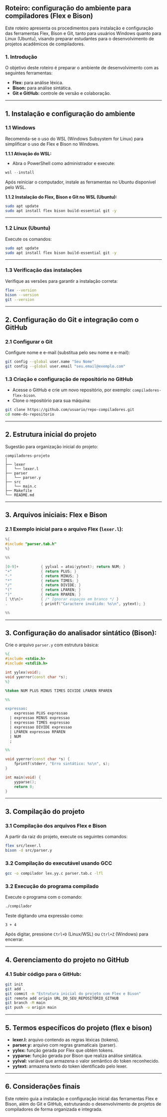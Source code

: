 ## Roteiro: configuração do ambiente para compiladores (Flex e Bison)

Este roteiro apresenta os procedimentos para instalação e configuração das ferramentas Flex, Bison e Git, tanto para usuários Windows quanto para Linux (Ubuntu), visando preparar estudantes para o desenvolvimento de projetos acadêmicos de compiladores.

### 1. Introdução

O objetivo deste roteiro é preparar o ambiente de desenvolvimento com as seguintes ferramentas:

- **Flex:** para análise léxica.
- **Bison:** para análise sintática.
- **Git e GitHub:** controle de versão e colaboração.

---

## 1. Instalação e configuração do ambiente

### 1.1 Windows

Recomenda-se o uso do WSL (Windows Subsystem for Linux) para simplificar o uso de Flex e Bison no Windows.

**1.1.1 Ativação do WSL:**

- Abra o PowerShell como administrador e execute:
```powershell
wsl --install
```

Após reiniciar o computador, instale as ferramentas no Ubuntu disponível pelo WSL.

**1.1.2 Instalação do Flex, Bison e Git no WSL (Ubuntu):**

```bash
sudo apt update
sudo apt install flex bison build-essential git -y
```

---

### 1.2 Linux (Ubuntu)

Execute os comandos:

```bash
sudo apt update
sudo apt install flex bison build-essential git -y
```

---

### 1.3 Verificação das instalações

Verifique as versões para garantir a instalação correta:

```bash
flex --version
bison --version
git --version
```

---

## 2. Configuração do Git e integração com o GitHub

### 2.1 Configurar o Git

Configure nome e e-mail (substitua pelo seu nome e e-mail):

```bash
git config --global user.name "Seu Nome"
git config --global user.email "seu.email@exemplo.com"
```

### 1.3 Criação e configuração de repositório no GitHub

- Acesse o GitHub e crie um novo repositório, por exemplo: `compiladores-flex-bison`.
- Clone o repositório para sua máquina:

```bash
git clone https://github.com/usuario/repo-compiladores.git
cd nome-do-repositorio
```

---

## 2. Estrutura inicial do projeto

Sugestão para organização inicial do projeto:

```
compiladores-projeto
│
├── lexer
│   └── lexer.l
├── parser
│   └── parser.y
├── src
│   └── main.c
├── Makefile
└── README.md
```

---

## 3. Arquivos iniciais: Flex e Bison

### 2.1 Exemplo inicial para o arquivo Flex (`lexer.l`):

```c
%{
#include "parser.tab.h"
%}

%%

[0-9]+          { yylval = atoi(yytext); return NUM; }
"+"             { return PLUS; }
"-"             { return MINUS; }
"*"             { return TIMES; }
"/"             { return DIVIDE; }
"("             { return LPAREN; }
")"             { return RPAREN; }
[ \t\n]+        { /* Ignorar espaços em branco */ }
.               { printf("Caractere inválido: %s\n", yytext); }

%%
```

---

## 3. Configuração do analisador sintático (Bison):

Crie o arquivo `parser.y` com estrutura básica:

```yacc
%{
#include <stdio.h>
#include <stdlib.h>

int yylex(void);
void yyerror(const char *s);
%}

%token NUM PLUS MINUS TIMES DIVIDE LPAREN RPAREN

%%

expressao:
    expressao PLUS expressao
  | expressao MINUS expressao
  | expressao TIMES expressao
  | expressao DIVIDE expressao
  | LPAREN expressao RPAREN
  | NUM
  ;

%%

void yyerror(const char *s) {
    fprintf(stderr, "Erro sintático: %s\n", s);
}

int main(void) {
    yyparse();
    return 0;
}
```

---

## 3. Compilação do projeto

### 3.1 Compilação dos arquivos Flex e Bison

A partir da raiz do projeto, execute os seguintes comandos:

```bash
flex src/lexer.l
bison -d src/parser.y
```

### 3.2 Compilação do executável usando GCC

```bash
gcc -o compilador lex.yy.c parser.tab.c -lfl
```

### 3.2 Execução do programa compilado

Execute o programa com o comando:

```bash
./compilador
```

Teste digitando uma expressão como:

```
3 + 4
```

Após digitar, pressione `Ctrl+D` (Linux/WSL) ou `Ctrl+Z` (Windows) para encerrar.

---

## 4. Gerenciamento do projeto no GitHub

### 4.1 Subir código para o GitHub:

```bash
git init
git add .
git commit -m "Estrutura inicial do projeto com Flex e Bison"
git remote add origin URL_DO_SEU_REPOSITÓRIO_GITHUB
git branch -M main
git push -u origin main
```

---

## 5. Termos específicos do projeto (flex e bison)

- **lexer.l:** arquivo contendo as regras léxicas (tokens).
- **parser.y:** arquivo com regras gramaticais (parser).
- **yylex:** função gerada por Flex que obtém tokens.
- **yyparse:** função gerada por Bison que realiza análise sintática.
- **yylval:** variável que armazena o valor semântico do token reconhecido.
- **yytext:** armazena texto do token identificado pelo lexer.

---

## 6. Considerações finais

Este roteiro guia a instalação e configuração inicial das ferramentas Flex e Bison, além do Git e GitHub, estruturando o desenvolvimento de projetos de compiladores de forma organizada e integrada.
